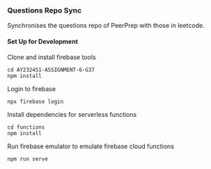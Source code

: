 ### Questions Repo Sync

Synchronises the questions repo of PeerPrep with those in leetcode.

#### Set Up for Development

Clone and install firebase tools
```
cd AY2324S1-ASSIGNMENT-6-G37
npm install
```

Login to firebase
```
npx firebase login
```

Install dependencies for serverless functions
```
cd functions
npm install
```

Run firebase emulator to emulate firebase cloud functions
```
npm run serve
```
